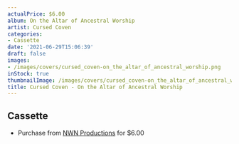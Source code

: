 ```yaml
---
actualPrice: $6.00
album: On the Altar of Ancestral Worship
artist: Cursed Coven
categories:
- Cassette
date: '2021-06-29T15:06:39'
draft: false
images:
- /images/covers/cursed_coven-on_the_altar_of_ancestral_worship.png
inStock: true
thumbnailImage: /images/covers/cursed_coven-on_the_altar_of_ancestral_worship-thumb.png
title: Cursed Coven - On the Altar of Ancestral Worship
---
```


## Cassette
* Purchase from [NWN Productions](http://shop.nwnprod.com/index.php?route=product/product&path=73&product_id=8725&sort=pd.name&order=ASC) for $6.00
